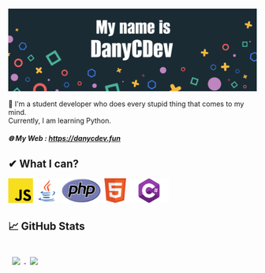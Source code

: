 [![BACK](https://raw.githubusercontent.com/DanyCDev/DanyCDev/master/bck.png)](https://games.kmaster.ovh)

👋 I'm a student developer who does every stupid thing that comes to my mind.
</br>
Currently, I am learning Python.
##### 🌐 My Web : https://danycdev.fun

## ✔ What I can?
<img src="https://raw.githubusercontent.com/DanyCDev/DanyCDev/master/js.png" width="50" height="50"> <img src="https://raw.githubusercontent.com/DanyCDev/DanyCDev/master/java1.png" width="50" height="50"> <img src="https://raw.githubusercontent.com/DanyCDev/DanyCDev/main/php1.png" width="80" height="50"> <img src="https://raw.githubusercontent.com/DanyCDev/DanyCDev/master/html.png" width="50" height="50"> <img src="https://raw.githubusercontent.com/DanyCDev/DanyCDev/main/c%23.png" width="80" height="50">



## &#x1f4c8; GitHub Stats

<br>

<a href="https://github.com/DanyCDev">
  <img align="center" style="margin:0.5rem" src="https://github-readme-stats.vercel.app/api/top-langs/?username=DanyCDev&title_color=ffffff&text_color=c9cacc&icon_color=4AB197&bg_color=1A2B34" />
</a>

<a href="https://github.com/DanyCDev">
  <img align="center" style="margin:0.5rem" src="https://github-readme-stats.vercel.app/api?username=DanyCDev&title_color=ffffff&text_color=c9cacc&icon_color=4AB197&bg_color=1A2B34"/>
</a>

<br>
<br>
